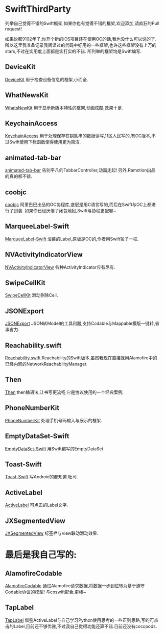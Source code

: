 # SwiftThirdParty

列举自己觉得不错的Swift框架,如果你也有觉得不错的框架,欢迎添加,请疯狂的Pull request!

如果说都9102年了,你开个新的iOS项目还在使用OC的话,我也没什么可以说的了.
所以这里我准备记录我阅读过的代码中好用的一些框架,也许这些框架没有上万的stars,不过在实用度上面都是实打实的不错.
所列举的框架均是Swift编写.

## DeviceKit
[DeviceKit](https://github.com/devicekit/DeviceKit)
用于检查设备信息的框架,小而全.

## WhatNewsKit
[WhatsNewKit](https://github.com/SvenTiigi/WhatsNewKit)
用于显示新版本特性的框架,动画炫酷,效果十足.

## KeychainAccess
[KeychainAccess](https://github.com/kishikawakatsumi/KeychainAccess)
用于处理保存在钥匙串的数据读写,11区人民写的,有OC版本,不过Swift使用下标函数使得使用更为简洁.

## animated-tab-bar
[animated-tab-bar](https://github.com/Ramotion/animated-tab-bar)
告别平凡的TabbarController,动画走起!
另外,Ramotion出品的真的都不错.

## coobjc
[coobjc](https://github.com/alibaba/coobjc)
阿里巴巴出品的OC协程库,底层是用C语言写的,而后在Swift与OC上都进行了封装.
如果你已经厌倦了闭包地狱,Swift与协程更配喔~

## MarqueeLabel-Swift
[MarqueeLabel-Swift](https://github.com/cbpowell/MarqueeLabel-Swift)
滚幕的Label,原版是OC的,作者用Swift轮了一把.

## NVActivityIndicatorView
[NVActivityIndicatorView](https://github.com/ninjaprox/NVActivityIndicatorView)
各种ActivityIndicator应有尽有.

## SwipeCellKit
[SwipeCellKit](https://github.com/SwipeCellKit/SwipeCellKit)
滑动删除Cell.

## JSONExport
[JSONExport](https://github.com/Ahmed-Ali/JSONExport)
JSON转Model的工具利器,支持Codable与Mappable模版一键转,省事省力.

## Reachability.swift
[Reachability.swift](https://github.com/ashleymills/Reachability.swift)
Reachability的Swift版本,虽然我现在直接就用Alamofire中的已经内嵌的NetworkReachabilityManager.

## Then
[Then](https://github.com/devxoul/Then)
then糖语法,让书写更流畅,它是协议使用的一个经典案例.

## PhoneNumberKit
[PhoneNumberKit](https://github.com/marmelroy/PhoneNumberKit)
处理手机号码输入与展示的框架.

## EmptyDataSet-Swift
[EmptyDataSet-Swift](https://github.com/Xiaoye220/EmptyDataSet-Swift)
用Swift编写的EmptyDataSet

## Toast-Swift
[Toast-Swift](https://github.com/scalessec/Toast-Swift)
写Android的都知道.吐司.

## ActiveLabel
[ActiveLabel](https://github.com/optonaut/ActiveLabel.swift)
可点击的Label文字.

## JXSegmentedView
[JXSegmentedView](https://github.com/pujiaxin33/JXSegmentedView)
标签栏与view联动滑动效果.

# 最后是我自己写的:
## AlamofireCodable
[AlamofireCodable](https://github.com/seasonZhu/AlamofireCodable)
通过Alamofire请求数据,将数据一步到位转为基于遵守Codable协议的模型!
与coswift配合,更棒~

## TapLabel
[TapLabel](https://github.com/seasonZhu/TapLabel)
借鉴ActiveLabel与自己学习Python使用思考的一些正则思路,写的可点击的Label,目前还不够优雅,不过我自己觉得功能还算不错.目前还没有cocopods.

